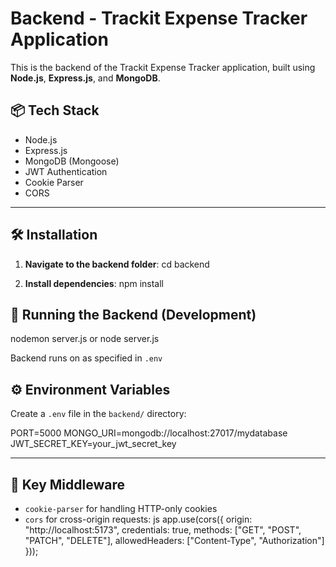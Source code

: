 
# Backend - Trackit Expense Tracker Application

This is the backend of the Trackit Expense Tracker application, built using **Node.js**, **Express.js**, and **MongoDB**.

## 📦 Tech Stack

- Node.js
- Express.js
- MongoDB (Mongoose)
- JWT Authentication
- Cookie Parser
- CORS

---

## 🛠️ Installation

1. **Navigate to the backend folder**:
   cd backend
   

2. **Install dependencies**:
   npm install

## 🚀 Running the Backend (Development)
nodemon server.js or node server.js


Backend runs on as specified in `.env`


## ⚙️ Environment Variables

Create a `.env` file in the `backend/` directory:


PORT=5000
MONGO_URI=mongodb://localhost:27017/mydatabase
JWT_SECRET_KEY=your_jwt_secret_key

---

## 🧠 Key Middleware

- `cookie-parser` for handling HTTP-only cookies
- `cors` for cross-origin requests:
  js
  app.use(cors({
    origin: "http://localhost:5173",
    credentials: true,
     methods: ["GET", "POST", "PATCH", "DELETE"],
    allowedHeaders: ["Content-Type", "Authorization"]
  }));
 

